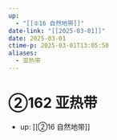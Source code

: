 ```yaml
---
up:
  - "[[②16 自然地带]]"
date-link: "[[2025-03-01]]"
date: 2025-03-01
ctime-p: 2025-03-01T13:05:50
aliases:
  - 亚热带
---
```


# ②162 亚热带

- up: [[②16 自然地带]]
